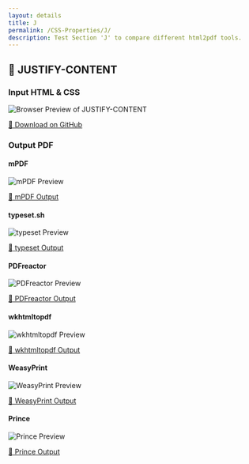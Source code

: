 ```yaml
---
layout: details
title: J
permalink: /CSS-Properties/J/
description: Test Section 'J' to compare different html2pdf tools.
---
```




## 🔬 JUSTIFY-CONTENT

### Input HTML & CSS

<div class="browser-mockup with-url">
    <div>
        <img src="/{{ page.path }}/../browser_screenshot__html_CSS_Properties_J_justify-content.html.pdf.png" alt="Browser Preview of JUSTIFY-CONTENT" />
    </div>
</div>
<p>
    <a href="https://raw.githubusercontent.com/azettl/compare.html2pdf.tools/master//html/CSS%20Properties/J/justify-content.html" target="_blank" rel="noopener">📄 Download on GitHub</a>
</p>

### Output PDF

<div class="details-boxes">
    <div>
        <h4>mPDF</h4>
        <img src="/{{ page.path }}/../mpdf__html_CSS_Properties_J_justify-content.html.png" alt="mPDF Preview" />
        <p>
            <a href="/{{ page.path }}/../mpdf__html_CSS_Properties_J_justify-content.html.pdf" target="_blank">📕 mPDF Output</a>
        </p>
    </div>
    <div>
        <h4>typeset.sh</h4>
        <img src="/{{ page.path }}/../typeset__html_CSS_Properties_J_justify-content.html.png" alt="typeset Preview" />
        <p>
            <a href="/{{ page.path }}/../typeset__html_CSS_Properties_J_justify-content.html.pdf" target="_blank">📕 typeset Output</a>
        </p>
    </div>
    <div>
        <h4>PDFreactor</h4>
        <img src="/{{ page.path }}/../pdfreactor__html_CSS_Properties_J_justify-content.html.png" alt="PDFreactor Preview" />
        <p>
            <a href="/{{ page.path }}/../pdfreactor__html_CSS_Properties_J_justify-content.html.pdf" target="_blank">📕 PDFreactor Output</a>
        </p>
    </div>
    <div>
        <h4>wkhtmltopdf</h4>
        <img src="/{{ page.path }}/../wkhtmltopdf__html_CSS_Properties_J_justify-content.html.png" alt="wkhtmltopdf Preview" />
        <p>
            <a href="/{{ page.path }}/../wkhtmltopdf__html_CSS_Properties_J_justify-content.html.pdf" target="_blank">📕 wkhtmltopdf Output</a>
        </p>
    </div>
    <div>
        <h4>WeasyPrint</h4>
        <img src="/{{ page.path }}/../weasyprint__html_CSS_Properties_J_justify-content.html.png" alt="WeasyPrint Preview" />
        <p>
            <a href="/{{ page.path }}/../weasyprint__html_CSS_Properties_J_justify-content.html.pdf" target="_blank">📕 WeasyPrint Output</a>
        </p>
    </div>
    <div>
        <h4>Prince</h4>
        <img src="/{{ page.path }}/../princexml__html_CSS_Properties_J_justify-content.html.png" alt="Prince Preview" />
        <p>
            <a href="/{{ page.path }}/../princexml__html_CSS_Properties_J_justify-content.html.pdf" target="_blank">📕 Prince Output</a>
        </p>
    </div>
</div>


